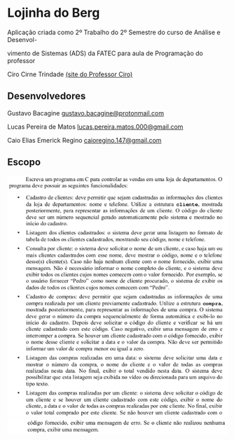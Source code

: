 <!--Weblog desenvolvido por
Gustavo S. Bacagine e Lucas Pereira de Matos 
Git Hub: https://github.com/Bacagine/LP-Trab02-2019-2 -->

# **Lojinha do Berg**

Aplicação criada como 2º Trabalho do 2º Semestre do curso de 
Análise e Desenvol-

vimento de Sistemas (ADS)
da FATEC para aula de Programação do professor


Ciro Cirne Trindade [(site do Professor Ciro)](https://sites.google.com/site/ciroct/home)

## **Desenvolvedores**

Gustavo Bacagine <gustavo.bacagine@protonmail.com>

Lucas Pereira de Matos <lucas.pereira.matos.000@gmail.com>

Caio Elias Emerick Regino <caioregino.147@gmail.com>

## **Escopo**
![git-hub large](Escopo1.png)
![git-hub large](Escopo2.png)